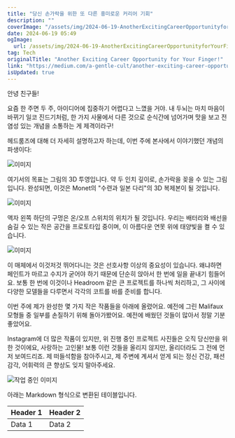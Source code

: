 ```yaml
---
title: "당신 손가락을 위한 또 다른 흥미로운 커리어 기회"
description: ""
coverImage: "/assets/img/2024-06-19-AnotherExcitingCareerOpportunityforYourFinger_0.png"
date: 2024-06-19 05:49
ogImage:
  url: /assets/img/2024-06-19-AnotherExcitingCareerOpportunityforYourFinger_0.png
tag: Tech
originalTitle: "Another Exciting Career Opportunity for Your Finger!"
link: "https://medium.com/a-gentle-cult/another-exciting-career-opportunity-for-your-finger-ac9cfaf60f13"
isUpdated: true
---
```


안녕 친구들!

요즘 한 주면 두 주, 아이디어에 집중하기 어렵다고 느꼈을 거야. 내 두뇌는 마치 마음이 바뀌기 일코 진드기처럼, 한 가지 사물에서 다른 것으로 순식간에 넘어가며 맛을 보고 전염성 있는 개념을 소통하는 게 제격이라구!

헤드룸즈에 대해 더 자세히 설명하고자 하는데, 이번 주에 본사에서 이야기했던 개념의 파생이다:

![이미지](/assets/img/2024-06-19-AnotherExcitingCareerOpportunityforYourFinger_0.png)

<!-- cozy-coder - 수평 -->

<ins class="adsbygoogle"
     style="display:block"
     data-ad-client="ca-pub-4877378276818686"
     data-ad-slot="1107185301"
     data-ad-format="auto"
     data-full-width-responsive="true"></ins>

<script>
     (adsbygoogle = window.adsbygoogle || []).push({});
</script>

여기서의 목표는 그림의 3D 투영입니다. 약 두 인치 깊이로, 손가락을 꽂을 수 있는 그림입니다. 완성되면, 이것은 Monet의 "수련과 일본 다리"의 3D 복제본이 될 것입니다.

![이미지](/assets/img/2024-06-19-AnotherExcitingCareerOpportunityforYourFinger_1.png)

액자 왼쪽 하단의 구멍은 온/오프 스위치의 위치가 될 것입니다. 우리는 배터리와 배선을 숨길 수 있는 작은 공간을 프로토타입 중이며, 이 아름다운 연못 위에 태양빛을 켤 수 있습니다.

![이미지](/assets/img/2024-06-19-AnotherExcitingCareerOpportunityforYourFinger_2.png)

<!-- cozy-coder - 수평 -->

<ins class="adsbygoogle"
     style="display:block"
     data-ad-client="ca-pub-4877378276818686"
     data-ad-slot="1107185301"
     data-ad-format="auto"
     data-full-width-responsive="true"></ins>

<script>
     (adsbygoogle = window.adsbygoogle || []).push({});
</script>

이 매체에서 이것저것 뛰어다니는 것은 선호사항 이상의 중요성이 있습니다. 왜냐하면 페인트가 마르고 수지가 굳어야 하기 때문에 단순히 앉아서 한 번에 일을 끝내기 힘들어요. 보통 한 번에 이것이나 Headroom 같은 큰 프로젝트를 하나씩 처리하고, 그 사이에 다양한 모델들을 다루면서 각각의 코트를 바를 준비를 합니다.

이번 주에 제가 완성한 몇 가지 작은 작품들을 아래에 올렸어요. 예전에 그린 Malifaux 모형들 중 일부를 손질하기 위해 돌아가봤어요. 예전에 배웠던 것들이 많아서 정말 기분 좋았어요.

Instagram에 더 많은 작품이 있지만, 위 진행 중인 프로젝트 사진들은 오직 당신만을 위한 것이에요, 사랑하는 고인물! 보통 이런 것들을 올리지 않지만, 올리더라도 그 전에 먼저 보여드리죠. 제 떠들석함을 참아주시고, 제 주변에 계셔서 얻게 되는 정신 건강, 패션 감각, 어휘력의 큰 향상도 잊지 말아주세요.

![작업 중인 이미지](/assets/img/2024-06-19-AnotherExcitingCareerOpportunityforYourFinger_3.png)

<!-- cozy-coder - 수평 -->

<ins class="adsbygoogle"
     style="display:block"
     data-ad-client="ca-pub-4877378276818686"
     data-ad-slot="1107185301"
     data-ad-format="auto"
     data-full-width-responsive="true"></ins>

<script>
     (adsbygoogle = window.adsbygoogle || []).push({});
</script>

아래는 Markdown 형식으로 변환된 테이블입니다.

| Header 1 | Header 2 |
| -------- | -------- |
| Data 1   | Data 2   |
